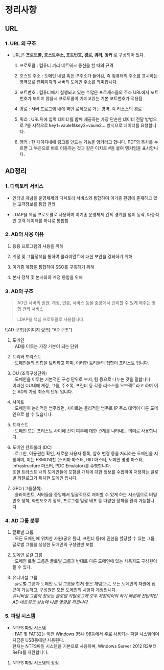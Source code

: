 # 정리사항
## URL
### 1. URL 의 구조
 - URL은 __프로토콜, 호스트주소, 포트번호, 경로, 쿼리, 앵커__ 로 구성되어 있다.
    
    1) 프로토콜
    : 컴퓨터 끼리 네트워크 통신을 할 때의 규격
    
    2) 호스트 주소
    : 도메인 네임 혹은 IP주소가 들어감, 즉 컴퓨터의 주소를 표시하는 영역으로 웹페이지의 서버의 도메인 주소를
    의미합니다.
    
    3) 포트번호
    : 컴퓨터에서 실행되고 있는 수많은 프로세스들의 주소
    URL에서 포트번호가 보이지 않을시 프로토콜이 가지고있는 기본 포트번호가 적용됨
    
    4) 경로
    : 서버 프로그램 내에 짜인 로직으로 가는 영역, 즉 리소스의 경로

    5) 쿼리 
    : URL뒤에 입력 데이터를 함께 제공하는 가장 단순한 데이터 전달 방법으로 ?를 시작으로 key1=vaule1&key2=vaule2... 방식으로 데이터를 요청합니다.

    6) 앵커
    : 한 페이지내에 링크를 만드는 기능을 앵커라고 합니다.
    PDF의 목차를 누르면 그 부분으로 바로 이동하는 것과 같은 이치로 #을 붙여 앵커임을 표시합니다.
    
## AD정리

### 1. 디렉토리 서비스
- 인터넷 개념을 운영체제의 디렉토리 서비스와 통합하여 이기종 환경에 존재하고 있는 고객정보를 통합 관리

- LDAP을 핵심 프로토콜로 사용하며 이기종 운영체제 간의 경계를 넘어 동작, 다중적인 고객 데이터를 하나로 통합함

### 2. AD의 사용 이유
1. 응용 프로그램의 사용을 위해<br>

2. 계정 및 그룹정책을 통하여 클라이언트에 대한 보안을 강화하기 위해<br>

3. 이기종 계정을 통합하여 SSO를 구축하기 위해<br>

4. 본사 정책 및 본사와의 계정 통합을 위해<br>

### 3. AD의 구조
 
> AD란 서버의 권한, 계정, 인증, 서비스 등을 중앙에서 관리할 수 있게 해주는 통합 관리 서비스 
>
> LDAP을 핵심 프로토콜로 사용합니다.

![AD 구조]({이미지 링크} "AD 구조")

1. 도메인 <br>: AD를 이루는 가장 기본이 되는 단위
 
2. 트리와 포리스트 <br>: 도메인들의 집합을 트리라고 하며, 이러한 트리들의 집합이 포리스트 입니다.

3. OU (조직구성단위) <br>: 도메인을 이루는 기본적인 구성 단위로 부서, 팀 등으로 나누는 것을 말합니다 <br>이러한 OU내에 계정, 그룹, 주소록, 프린터 등 각종 리소스를 오브젝트라고 하며 이는 AD의 가장 최소의 단위 입니다.

4. 사이트 <br>: 도메인이 논리적인 범주라면, 사이트는 물리적인 범주로 IP 주소 대역이 다른 도메인으로 볼 수 있습니다.

5. 트러스트 <br>: 도메인 또는 포리스트 사이에 신뢰 여부에 대한 관계를 나타내는 의미로 사용합니다.

6. 도메인 컨트롤러 (DC) <br>: 로그인, 이용권한 확인, 새로운 사용자 등록, 암호 변경 등을 처리하는 도메인을 지칭하며, 이는 FSMO역할 (스키마 마스터, RID 마스터, 도메인 명명 마스터, Infrastructure 마스터, PDC Emulator)를 수행합니다.<br> 또한 트러스트 내의 도메인들에 포함된 개체에 대한 정보를 수집하여 저장하는 글로벌 카탈로그가 위치한 도메인 입니다.

7. GPO (그룹정책) <br>: 클라이언트, 서버들을 중앙에서 일괄적으로 제어할 수 있게 하는 시스템으로 비밀번호 정책, 화면보호기 정책, 프로그램 일괄 배포 등 다양한 정책을 관리 가능합니다.

### 4. AD 그룹 분류
1. 글로벌 그룹 <br>: 모든 도메인에 위치한 자원(공유 폴더, 프린터 등)에 권한을 할당할 수 있는 그룹 <br>글로벌 그룹을 생성한 도메인의 구성원만 포함

2. 도메인 로컬 그룹 <br>: 도메인 로컬 그룹은 글로벌 그룹과 반대로 다른 도메인에 있는 사용자도 구성원이 될 수 있다.

3. 유니버설 그룹 <br>: 글로벌 그룹과 도메인 로컬 그룹을 합쳐 놓은 개념으로, 모든 도메인의 자원에 접근이 가능하고, 구성원은 모든 도메인의 사용자 계정입니다. <br>*유니버설 그룹의 정보는 글로벌 카탈로그에 모두 저장되어야 하기 때문에 전반적인 AD 네트워크 성능에 나쁜 영향을 끼칩니다.*

### 5. 파일 시스템
- NTFS 파일 시스템 <br>: FAT 및 FAT32는 이전 Windows 95나 98등에서 주로 사용되는 파일 시스템이며 지금은 USB등에만 사용된다. <br>현재는 NTFS파일 시스템을 기본으로 사용하며, Windows Server 2012 R2부터 ReFs를 지원합니다.

1. NTFS 파일 시스템의 장점

